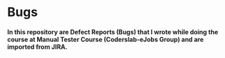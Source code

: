 # Bugs
#### In this repository are Defect Reports (Bugs) that I wrote while doing the course at Manual Tester Course (Coderslab-eJobs Group) and are imported from JIRA.
